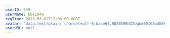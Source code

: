 ```yaml
---
userID: 949
userName: bbs2049
regTime: 2018-05-02T12:08:00.000Z
avatar: 'data:text/plain; charset=utf-8;base64,NDA0IHBhZ2Ugbm90IGZvdW5kCg=='
userURL: null
---
```



